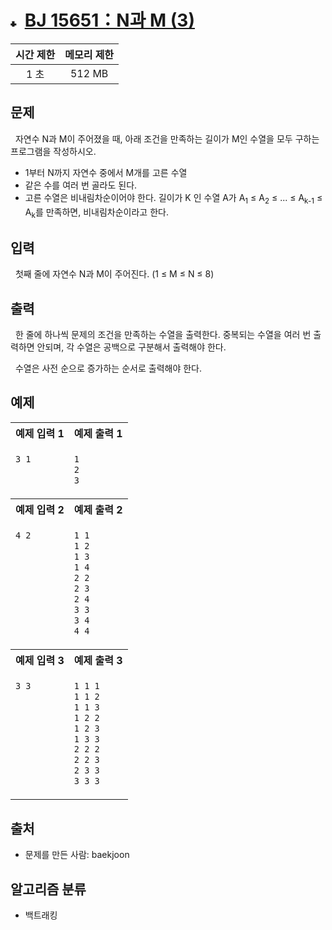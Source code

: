 # <img alt="tier" src="https://d2gd6pc034wcta.cloudfront.net/tier/8.svg" width="16" /> [BJ 15651：N과 M (3)](https://www.acmicpc.net/problem/15651)

<div align=center>

| 시간 제한 | 메모리 제한 |
| :-------: | :---------: |
|   1 초    |   512 MB    |

</div>

## 문제

&nbsp; 자연수 N과 M이 주어졌을 때, 아래 조건을 만족하는 길이가 M인 수열을 모두 구하는 프로그램을 작성하시오.

- 1부터 N까지 자연수 중에서 M개를 고른 수열
- 같은 수를 여러 번 골라도 된다.
- 고른 수열은 비내림차순이어야 한다. 길이가 K 인 수열 A가 A<sub>1</sub>
  ≤ A<sub>2</sub>
  ≤ ... ≤ A<sub>k-1</sub> ≤ A<sub>k</sub>를 만족하면, 비내림차순이라고 한다.

## 입력

&nbsp; 첫째 줄에 자연수 N과 M이 주어진다. (1 ≤ M ≤ N ≤ 8)

## 출력

&nbsp; 한 줄에 하나씩 문제의 조건을 만족하는 수열을 출력한다. 중복되는 수열을 여러 번 출력하면 안되며, 각 수열은 공백으로 구분해서 출력해야 한다.

&nbsp; 수열은 사전 순으로 증가하는 순서로 출력해야 한다.

## 예제

<center>
<table>
<tr>
<th align="center">예제 입력 1</th>
<th align="center">예제 출력 1</th>
</tr>
<tr>
<td valign="top">

```txt
3 1
```

</td>
<td valign="top">

```txt
1
2
3
```

</td>
</tr>
<tr>
<th align="center">예제 입력 2</th>
<th align="center">예제 출력 2</th>
</tr>
<tr>
<td valign="top">

```txt
4 2
```

</td>
<td valign="top">

```txt
1 1
1 2
1 3
1 4
2 2
2 3
2 4
3 3
3 4
4 4
```

</td>
</tr>
<tr>
<th align="center">예제 입력 3</th>
<th align="center">예제 출력 3</th>
</tr>
<tr>
<td valign="top">

```txt
3 3
```

</td>
<td valign="top">

```txt
1 1 1
1 1 2
1 1 3
1 2 2
1 2 3
1 3 3
2 2 2
2 2 3
2 3 3
3 3 3
```

</td>
</tr>
</table>
</center>

## 출처

- 문제를 만든 사람: baekjoon

## 알고리즘 분류

- 백트래킹
